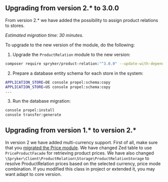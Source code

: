 

## Upgrading from version 2.* to 3.0.0

From version 2.* we have added the possibility to assign product relations to stores.

*Estimated migration time: 30 minutes.*

To upgrade to the new version of the module, do the following:

1. Upgrade the `ProductRelation` module to the new version:

```bash
composer require spryker/product-relation:"^3.0.0" --update-with-dependencies
```

2. Prepare a database entity schema for each store in the system:

```bash
APPLICATION_STORE=DE console propel:schema:copy
APPLICATION_STORE=US console propel:schema:copy
...
```

3. Run the database migration:

```bash
console propel:install
console transfer:generate
```




## Upgrading from version 1.* to version 2.*

In version 2 we have added multi-currency support. First of all, make sure that you [migrated the Price module](/docs/pbc/all/price-management/{{site.version}}/install-and-upgrade/upgrade-modules/upgrade-the-price-module.html). We have changed Zed table to use `PriceProductFacade` for retrieving product prices. We have also changed `\Spryker\Client\ProductRelation\Storage\ProductRelationStorage` to resolve ProductRelation prices based on the selected currency, price mode combination. If you modified this class in project or extended it, you may want adapt to core version.
